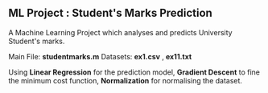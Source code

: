 <h2><b>ML Project : Student's Marks Prediction</b></h2>


A Machine Learning Project which analyses and  predicts University Student's marks.

Main File:  <b>studentmarks.m</b>
Datasets: <b> ex1.csv</b> ,<b> ex11.txt</b>

Using <b>Linear Regression</b> for the prediction model,
<b>Gradient Descent</b> to fine the minimum cost function,
<b>Normalization</b> for normalising the dataset.
